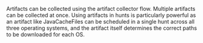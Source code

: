 Artifacts can be collected using the artifact collector flow. Multiple
artifacts can be collected at once. Using artifacts in hunts is
particularly powerful as an artifact like JavaCacheFiles can be
scheduled in a single hunt across all three operating systems, and the
artifact itself determines the correct paths to be downloaded for each
OS.
